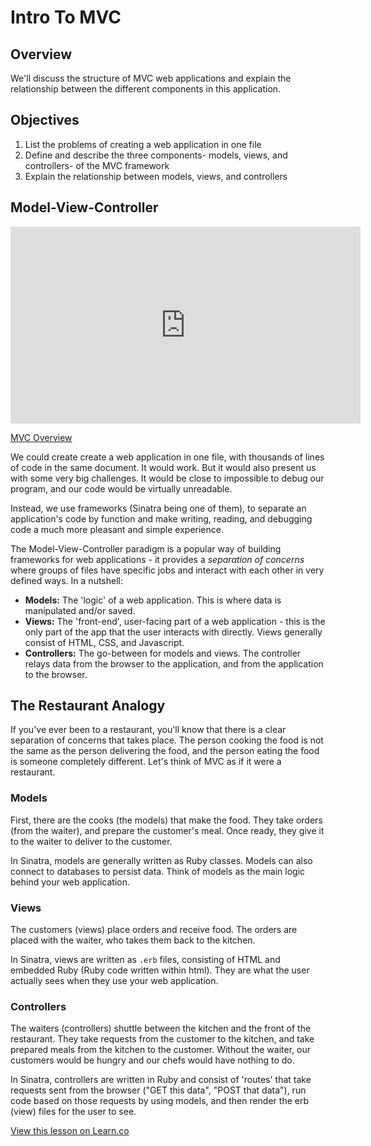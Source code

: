 
# Intro To MVC

## Overview

We'll discuss the structure of MVC web applications and explain the relationship between the different components in this application.

## Objectives

1. List the problems of creating a web application in one file
2. Define and describe the three components- models, views, and controllers- of the MVC framework
3. Explain the relationship between models, views, and controllers

## Model-View-Controller 

<iframe width="560" height="315" src="https://www.youtube.com/embed/IT54uYUISQg" frameborder="0"
allowfullscreen></iframe><p><a href="https://www.youtube.com/watch?v=IT54uYUISQg">MVC Overview</a></p>

We could create create a web application in one file, with thousands of lines of code in the same document. It would work. But it would also present us with some very big challenges. It would be close to impossible to debug our program, and our code would be virtually unreadable.

Instead, we use frameworks (Sinatra being one of them), to separate an application's code by function and make writing, reading, and debugging code a much more pleasant and simple experience.

The Model-View-Controller paradigm is a popular way of building frameworks for web applications - it provides a *separation of concerns* where groups of files have specific jobs and interact with each other in very defined ways. In a nutshell:

+ **Models:** The 'logic' of a web application. This is where data is manipulated and/or saved.
+ **Views:** The 'front-end', user-facing part of a web application - this is the only part of the app that the user interacts with directly. Views generally consist of HTML, CSS, and Javascript.
+ **Controllers:** The go-between for models and views. The controller relays data from the browser to the application, and from the application to the browser.

## The Restaurant Analogy

If you've ever been to a restaurant, you'll know that there is a clear separation of concerns that takes place. The person cooking the food is not the same as the person delivering the food, and the person eating the food is someone completely different. Let's think of MVC as if it were a restaurant. 

### Models
First, there are the cooks (the models) that make the food. They take orders (from the waiter), and prepare the customer's meal. Once ready, they give it to the waiter to deliver to the customer.

In Sinatra, models are generally written as Ruby classes. Models can also connect to databases to persist data. Think of models as the main logic behind your web application.

### Views
The customers (views) place orders and receive food. The orders are placed with the waiter, who takes them back to the kitchen.

In Sinatra, views are written as `.erb` files, consisting of HTML and embedded Ruby (Ruby code written within html). They are what the user actually sees when they use your web application.

### Controllers
The waiters (controllers) shuttle between the kitchen and the front of the restaurant. They take requests from the customer to the kitchen, and take prepared meals from the kitchen to the customer. Without the waiter, our customers would be hungry and our chefs would have nothing to do.

In Sinatra, controllers are written in Ruby and consist of 'routes' that take requests sent from the browser ("GET this data", "POST that data"), run code based on those requests by using models, and then render the erb (view) files for the user to see.  


<a href='https://learn.co/lessons/sinatra-intro-to-mvc' data-visibility='hidden'>View this lesson on Learn.co</a>
